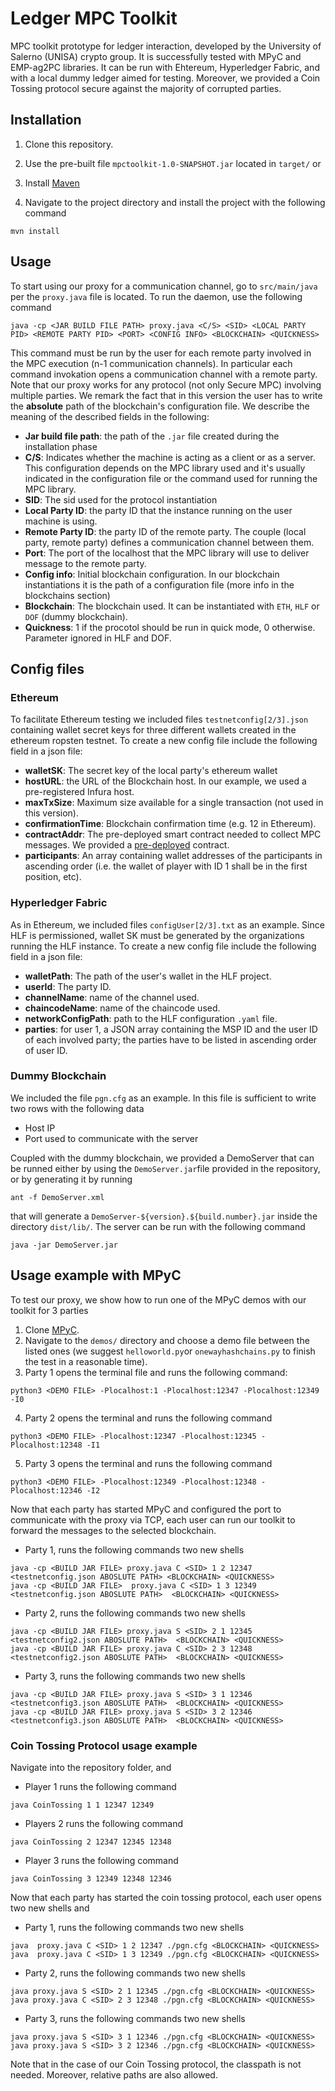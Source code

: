 # Ledger MPC Toolkit
MPC toolkit prototype for ledger interaction, developed by the University of Salerno (UNISA) crypto group.
It is successfully tested with MPyC and EMP-ag2PC libraries. It can be run with Ehtereum, Hyperledger Fabric, and with a local dummy ledger aimed for testing. Moreover, we provided a Coin Tossing protocol secure against the majority of corrupted parties.


## Installation

1. Clone this repository.

1. Use the pre-built file `mpctoolkit-1.0-SNAPSHOT.jar` located in `target/` or

1. Install [Maven](https://maven.apache.org/install.html#:~:text=The%20installation%20of%20Apache%20Maven,distribution%20archive%20in%20any%20directory)

1. Navigate to the project directory and install the project with the following command

```shell
mvn install
```

## Usage

To start using our proxy for a communication channel, go to `src/main/java` per the `proxy.java` file is located. To run the daemon, use the following command

```shell
java -cp <JAR BUILD FILE PATH> proxy.java <C/S> <SID> <LOCAL PARTY PID> <REMOTE PARTY PID> <PORT> <CONFIG INFO> <BLOCKCHAIN> <QUICKNESS>
```

This command must be run by the user for each remote party involved in the MPC execution (n-1 communication channels). 
In particular each command invokation opens a communication channel with a remote party. Note that our proxy works for any protocol (not only Secure MPC) involving multiple parties.
We remark the fact that in this version the user has to write the **absolute** path of the blockchain's configuration file. We describe the meaning of the described fields in the following:

* **Jar build file path**: the path of the `.jar` file created during the installation phase
* **C/S**: Indicates whether the machine is acting as a client or as a server. This configuration depends on the MPC library used and it's usually indicated in the configuration file or the command used for running the MPC library.
* **SID**: The sid used for the protocol instantiation
* **Local Party ID**: the party ID that the instance running on the user machine is using.
* **Remote Party ID**: the party ID of the remote party. The couple (local party, remote party) defines a communication channel between them.
* **Port**: The port of the localhost that the MPC library will use to deliver message to the remote party.
* **Config info**: Initial blockchain configuration. In our blockchain instantiations it is the path of a configuration file (more info in the blockchains section)
* **Blockchain**: The blockchain used. It can be instantiated with `ETH`, `HLF` or `DOF` (dummy blockchain).
* **Quickness**: 1 if the procotol should be run in quick mode, 0 otherwise. Parameter ignored in HLF and DOF.

## Config files

### Ethereum 

To facilitate Ethereum testing we included files `testnetconfig[2/3].json` containing wallet secret keys for three different wallets created in the ethereum ropsten testnet. To create a new config file include the following field in a json file:
* **walletSK**: The secret key of the local party's ethereum wallet
* **hostURL**: the URL of the Blockchain host. In our example, we used a pre-registered Infura host.
* **maxTxSize**: Maximum size available for a single transaction (not used in this version).
* **confirmationTime**: Blockchain confirmation time (e.g. 12 in Ethereum).
* **contractAddr**: The pre-deployed smart contract needed to collect MPC messages. We provided a [pre-deployed](https://ropsten.etherscan.io/address/0x4C50a188d772F1Fade9b2892A3070c9818037528) contract.
* **participants**: An array containing wallet addresses of the participants in ascending order (i.e. the wallet of player with ID 1 shall be in the first position, etc).

### Hyperledger Fabric 

As in Ethereum, we included files `configUser[2/3].txt` as an example. Since HLF is permissioned, wallet SK must be generated by the organizations running the HLF instance.
To create a new config file include the following field in a json file:

* **walletPath**: The path of the user's wallet in the HLF project.
* **userId**: The party ID.
* **channelName**: name of the channel used.
* **chaincodeName**: name of the chaincode used.
* **networkConfigPath**: path to the HLF configuration `.yaml` file.
* **parties**: for user 1, a JSON array containing the MSP ID and the user ID of each involved party; the parties have to
be listed in ascending order of user ID.

### Dummy Blockchain

We included the file `pgn.cfg` as an example. In this file is sufficient to write two rows with the following data
* Host IP
* Port used to communicate with the server

Coupled with the dummy blockchain, we provided a DemoServer that can be runned either by using the `DemoServer.jar`file provided in the repository, or by generating it by running

```shell
ant -f DemoServer.xml
```

that will generate a `DemoServer-${version}.${build.number}.jar` inside the directory `dist/lib/`. The server can be run with the following command

```shell
java -jar DemoServer.jar
```

## Usage example with MPyC

To test our proxy, we show how to run one of the MPyC demos with our toolkit for 3 parties

1. Clone [MPyC](https://github.com/lschoe/mpyc).
2. Navigate to the `demos/` directory and choose a demo file between the listed ones (we suggest `helloworld.py`or `onewayhashchains.py` to finish the test in a reasonable time).
3. Party 1 opens the terminal file and runs the following command:

```shell
python3 <DEMO FILE> -Plocalhost:1 -Plocalhost:12347 -Plocalhost:12349 -I0
```

4. Party 2 opens the terminal and runs the following command

```shell
python3 <DEMO FILE> -Plocalhost:12347 -Plocalhost:12345 -Plocalhost:12348 -I1
```

5. Party 3 opens the terminal and runs the following command

```shell
python3 <DEMO FILE> -Plocalhost:12349 -Plocalhost:12348 -Plocalhost:12346 -I2
```

Now that each party has started MPyC and configured the port to communicate with the proxy via TCP, each user can run our toolkit to forward the messages to the selected blockchain.

* Party 1,  runs the following commands two new shells

```shell
java -cp <BUILD JAR FILE> proxy.java C <SID> 1 2 12347 <testnetconfig.json ABOSLUTE PATH> <BLOCKCHAIN> <QUICKNESS>
java -cp <BUILD JAR FILE>  proxy.java C <SID> 1 3 12349 <testnetconfig.json ABOSLUTE PATH>  <BLOCKCHAIN> <QUICKNESS>
```
* Party 2,  runs the following commands two new shells


```shell
java -cp <BUILD JAR FILE> proxy.java S <SID> 2 1 12345 <testnetconfig2.json ABOSLUTE PATH>  <BLOCKCHAIN> <QUICKNESS>
java -cp <BUILD JAR FILE> proxy.java C <SID> 2 3 12348 <testnetconfig2.json ABOSLUTE PATH>  <BLOCKCHAIN> <QUICKNESS>
```
* Party 3,  runs the following commands two new shells

```shell
java -cp <BUILD JAR FILE> proxy.java S <SID> 3 1 12346 <testnetconfig3.json ABOSLUTE PATH>  <BLOCKCHAIN> <QUICKNESS>
java -cp <BUILD JAR FILE> proxy.java S <SID> 3 2 12346 <testnetconfig3.json ABOSLUTE PATH>  <BLOCKCHAIN> <QUICKNESS>
```


### Coin Tossing Protocol usage example

Navigate into the repository folder, and

* Player 1 runs the following command
```shell
java CoinTossing 1 1 12347 12349
```
* Players 2 runs the following command

```shell
java CoinTossing 2 12347 12345 12348
```

* Player 3 runs the following command

```shell
java CoinTossing 3 12349 12348 12346
```
Now that each party has started the coin tossing protocol, each user opens two new shells and 

* Party 1,  runs the following commands two new shells

```shell
java  proxy.java C <SID> 1 2 12347 ./pgn.cfg <BLOCKCHAIN> <QUICKNESS>
java  proxy.java C <SID> 1 3 12349 ./pgn.cfg <BLOCKCHAIN> <QUICKNESS>
```
* Party 2,  runs the following commands two new shells


```shell
java proxy.java S <SID> 2 1 12345 ./pgn.cfg <BLOCKCHAIN> <QUICKNESS>
java proxy.java C <SID> 2 3 12348 ./pgn.cfg <BLOCKCHAIN> <QUICKNESS>
```
* Party 3,  runs the following commands two new shells

```shell
java proxy.java S <SID> 3 1 12346 ./pgn.cfg <BLOCKCHAIN> <QUICKNESS>
java proxy.java S <SID> 3 2 12346 ./pgn.cfg <BLOCKCHAIN> <QUICKNESS>
```

Note that in the case of our Coin Tossing protocol, the classpath is not needed. Moreover, relative paths are also allowed.

